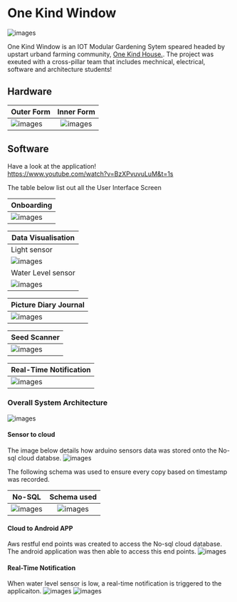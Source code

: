 # One Kind Window
![images](https://github.com/KennySoh/Onekindapp-android-app/blob/master/sample-project2.png)  
  
One Kind Window is an IOT Modular Gardening Sytem speared headed by upstart urband farming community, [One Kind House.](https://www.youtube.com/watch?v=x3CNF_Mzjzg&t=4s). The project was exeuted with a cross-pillar team that includes mechnical, electrical, software and architecture students! 

## Hardware
| Outer Form       | Inner Form         | 
| ------------- |:-------------:| 
| ![images](https://github.com/KennySoh/Onekindapp-android-app/blob/master/sample-project3.png)       | ![images](https://github.com/KennySoh/Onekindapp-android-app/blob/master/sample-project5.png) |

## Software
Have a look at the application!   
https://www.youtube.com/watch?v=BzXPvuvuLuM&t=1s  

The table below list out all the User Interface Screen
  
| Onboarding     | 
| ------------- |
| ![images](https://github.com/KennySoh/Onekindapp-android-app/blob/master/ui-1.png)       |

| Data Visualisation    | 
| ------------- |
| Light sensor
  ![images](https://github.com/KennySoh/Onekindapp-android-app/blob/master/ui-2.png)       |
| Water Level sensor
![images](https://github.com/KennySoh/Onekindapp-android-app/blob/master/ui-3.png)       |

| Picture Diary Journal    | 
| ------------- |
| ![images](https://github.com/KennySoh/Onekindapp-android-app/blob/master/ui-4.png)       |

| Seed Scanner     | 
| ------------- |
| ![images](https://github.com/KennySoh/Onekindapp-android-app/blob/master/ui-5.png)       |

| Real-Time Notification    | 
| ------------- |
| ![images](https://github.com/KennySoh/Onekindapp-android-app/blob/master/ui-6.png)       |

### Overall System Architecture
![images](https://github.com/KennySoh/Onekindapp-android-app/blob/master/sample-project4.png) 

#### Sensor to cloud
The image below details how arduino sensors data was stored onto the No-sql cloud databse.
![images](https://github.com/KennySoh/Onekindapp-android-app/blob/master/db1.png) 
  
The following schema was used to ensure every copy based on timestamp was recorded. 
 
| No-SQL     | Schema used       | 
| ------------- |:-------------:| 
| ![images](https://github.com/KennySoh/Onekindapp-android-app/blob/master/db2.png)     | ![images](https://github.com/KennySoh/Onekindapp-android-app/blob/master/db3.png)  |
 
#### Cloud to Android APP
Aws restful end points was created to access the No-sql cloud database. The android application was then able to access this end points. 
![images](https://github.com/KennySoh/Onekindapp-android-app/blob/master/db4.png) 

#### Real-Time Notification
When water level sensor is low, a real-time notification is triggered to the applicaiton. 
![images](https://github.com/KennySoh/Onekindapp-android-app/blob/master/db7.png) 
![images](https://github.com/KennySoh/Onekindapp-android-app/blob/master/db8.png) 


